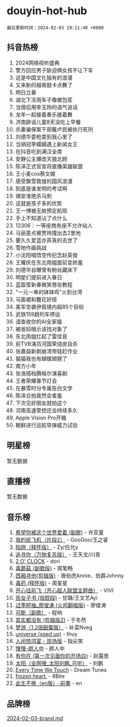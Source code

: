 # douyin-hot-hub

`最后更新时间：2024-02-03 19:11:40 +0800`

## 抖音热榜

1. 2024网络视听盛典
1. 警方回应男子胁迫俩女孩不让下车
1. 这是中国文化独有的浪漫
1. 又来新的越南鼓卡点舞了
1. 明日立春
1. 湖北下冻雨车子像被包浆
1. 当情侣用李玉玲的语气说话
1. 龙年一起接着奏乐接着舞
1. 济南辟谣儿童8天没吃上早餐
1. 杀妻骗保案干部戴卢民被执行死刑
1. 刘德华耍枪耍到我心里了
1. 当销冠李蠕蠕遇上新闻女王
1. 在抖音吃到满汉全席
1. 安静公主爆改天狼北顾
1. 陈泽正式官宣将直播英雄联盟
1. 王小麦cos蔡文姬
1. 感受飘雪敦煌的国风浪漫
1. 到底是谁发明的考试啊
1. 锡安准绝杀马刺
1. 这就是孩子多的优势
1. 王一博被无故预定航班
1. 手上不知道沾了点什么
1. 12306：一等座商务座不允许站人
1. 马丽差点被贾玲撞出去2里地
1. 要久久爱蓝亦菲真的去世了
1. 雪地作画挑战
1. 小沈阳唱悟空传纪念赵英俊
1. 王耀庆在东北雨姐面前变娇羞
1. 刘德华自曝曾有粉丝藏床下
1. 明星们提前进入春日
1. 蓝盈莹新春微笑唇妆教程
1. “一元一串的钵钵鸡”火到台湾
1. 马面裙和簪花好搭
1. 美军空袭伊叙境内超85个目标
1. 武铁159趟列车停运
1. 请查收你的AI全家福
1. 被爸妈暗示该找对象了
1. 东北雨姐扛起了雷佳音
1. 前TVB演员河国荣烧炭自杀
1. 张嘉益新剧崩溃带娃赶作业
1. 猫猫我也有蝴蝶翅膀了
1. 南方小年
1. 张浩搭档腾格尔演喜剧
1. 王者荣耀春节灯会
1. 在暴雪时分专属告白文学
1. 陈泽合拍竟然会害羞
1. 下次见好朋友就拍这个
1. 河南高速管控还会持续多久
1. Apple Vision Pro开箱
1. 朝鲜进行巡航导弹威力试验

## 明星榜

暂无数据

## 直播榜

暂无数据

## 音乐榜

1. [希望你被这个世界爱着 (副歌)](https://sf5-hl-cdn-tos.douyinstatic.com/obj/tos-cn-ve-2774/oUHCmWQfZlE3QQBKBeD8rCFLpJzPgCpImhsxMt) - 许亚童
1. [我的纸飞机（片段2）](https://sf5-hl-cdn-tos.douyinstatic.com/obj/tos-cn-ve-2774/oM2ZrKcg2CD5AeRB2gkeXOFB1IxAGJdZPazYHf) - GooGoo/王之睿
1. [陷阱（释怀版）](https://sf5-hl-cdn-tos.douyinstatic.com/obj/tos-cn-ve-2774/oE8C21LeZrzKLDFfQYgMzx4GAIHageG5IzayY7) - Zy/白允y
1. [追寻你（万物复苏版）](https://sf6-cdn-tos.douyinstatic.com/obj/tos-cn-ve-2774/oYeAZJsbjIDit9APmBg8u6uDUQnHmoCf3gbo74) - 王天戈/川青
1. [2 O' CLOCK](https://sf5-hl-cdn-tos.douyinstatic.com/obj/tos-cn-ve-2774/oIUBICeqlYQHTigCBOnCMlwBZJkgiBjt1oDfbg) - dori
1. [毒蘑菇 (副歌段)](https://sf3-cdn-tos.douyinstatic.com/obj/tos-cn-ve-2774/ocDEUsfdLjxnlFXtfogBCiQCEqYB7QZgZ8VViM) - 周笔畅
1. [西厢寻他(剪辑版)](https://sf5-hl-cdn-tos.douyinstatic.com/obj/tos-cn-ve-2774/oUsAVfAQKlRNxEv5qxvIB8o5qmIWUcXbzJKJhw) - 唐伯虎Annie、伯爵Johnny
1. [毒药 (释怀版)](https://sf5-hl-cdn-tos.douyinstatic.com/obj/tos-cn-ve-2774/oYILMEAzspdZBIzy4frJNB8ZHPHWAhiwowd4Ad) - 周星星
1. [开心往前飞（开心超人联盟主题曲）](https://sf3-cdn-tos.douyinstatic.com/obj/tos-cn-ve-2774/9d8fb7c82cf1421fb93a9fe925275e0a) - VIVI
1. [告女子书 (戏腔段)](https://sf5-hl-cdn-tos.douyinstatic.com/obj/tos-cn-ve-2774/osCCzFxWgstBDi92ZfBB4ht7gQENBmQMAl0eI6) - 甘璐/王文艺Ayi
1. [过季短袖_廖俊涛 (火鸡翻唱版)](https://sf5-hl-cdn-tos.douyinstatic.com/obj/tos-cn-ve-2774/ogQVJl0tRBKxQgZji7YClFEBrVDeHpPTWfCZbQ) - 廖俊涛
1. [可能（副歌）](https://sf6-cdn-tos.douyinstatic.com/obj/tos-cn-ve-2774/cde1731888894259b333569393c2fb51) - 程响
1. [其实都没有 (剪辑版2)](https://sf3-cdn-tos.douyinstatic.com/obj/tos-cn-ve-2774/oEBNQenHZtBhxYjGgUDQk0BCHTigQafgFlbQ7k) - 于冬然
1. [梦游（1.2倍甜蜜版）](https://sf3-cdn-tos.douyinstatic.com/obj/tos-cn-ve-2774/o4gyAUm8hwufoEABmwVIiQtHsFuGzAEEWtNMzo) - 补菜Nveg
1. [universe (sped up)](https://sf6-cdn-tos.douyinstatic.com/obj/tos-cn-ve-2774/oIQnurQLDCsdYeegkM4CKuVb23MZBXtX6QB8bv) - thuy
1. [人间惊鸿宴 - 现场版](https://sf3-cdn-tos.douyinstatic.com/obj/tos-cn-ve-2774/osF4mrPePAf2Yv8Wfr5fATCHZwL5h1QiGQAKwz) - 指尖笑
1. [慢慢-颜人中](https://sf5-hl-cdn-tos.douyinstatic.com/obj/tos-cn-ve-2774/ocjHNfBXdBxQNC8ZGAeoLMFTUgtBg8bkExunDC) - 颜人中
1. [有你在 (第一次见面你的开场白)](https://sf6-cdn-tos.douyinstatic.com/obj/tos-cn-ve-2774/oAthrQ3ClJBfI57uBoFEgNDYtNCZ0TSYQQfxQ0) - 赵露思
1. [太阳（全网搜_太阳刘鹏_可听）](https://sf6-cdn-tos.douyinstatic.com/obj/tos-cn-ve-2774/ogWbyIQnlBFImVbeDocRdCIYtBHlbJXgfZMvgz) - 刘鹏
1. [Every Time We Touch](https://sf3-cdn-tos.douyinstatic.com/obj/tos-cn-ve-2774/ogN6lUKQeBBfEVhIOMikG1CcJjugxk1tztZyhP) - Dream Tunes
1. [frozen heart.](https://sf5-hl-cdn-tos.douyinstatic.com/obj/tos-cn-ve-2774/oIIWJfyjIACZA9zQMtnJ6hQQhFC4vhCupoRBsO) - 8Bite
1. [此生不换（en版）-前奏](https://sf5-hl-cdn-tos.douyinstatic.com/obj/tos-cn-ve-2774/oMDvUGwhKrKYDEqXiMYEwxZqBWIJFA92CiLAO) - en

## 品牌榜

[2024-02-03-brand.md](2024-02-03-brand.md)
